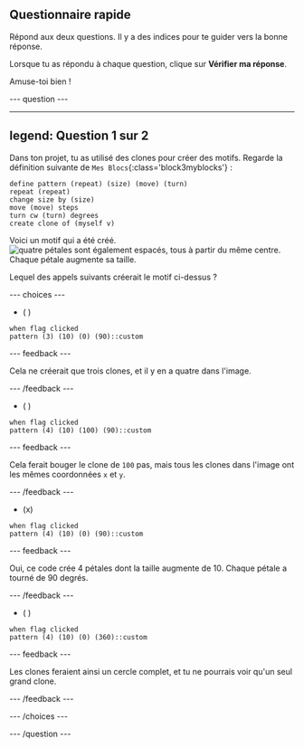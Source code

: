 ## Questionnaire rapide

Répond aux deux questions. Il y a des indices pour te guider vers la bonne réponse.

Lorsque tu as répondu à chaque question, clique sur **Vérifier ma réponse**.

Amuse-toi bien !

--- question ---

---
legend: Question 1 sur 2
---

Dans ton projet, tu as utilisé des clones pour créer des motifs. Regarde la définition suivante de `Mes Blocs`{:class='block3myblocks'} :

```blocks3
define pattern (repeat) (size) (move) (turn)
repeat (repeat)
change size by (size)
move (move) steps
turn cw (turn) degrees
create clone of (myself v)
```

Voici un motif qui a été créé. ![quatre pétales sont également espacés, tous à partir du même centre. Chaque pétale augmente sa taille.](images/quiz_1.png)

Lequel des appels suivants créerait le motif ci-dessus ?

--- choices ---

- ( )
```blocks3
when flag clicked
pattern (3) (10) (0) (90)::custom
```
  --- feedback ---

Cela ne créerait que trois clones, et il y en a quatre dans l'image.

  --- /feedback ---

- ( )

```blocks3
when flag clicked
pattern (4) (10) (100) (90)::custom
```

  --- feedback ---

Cela ferait bouger le clone de `100` pas, mais tous les clones dans l'image ont les mêmes coordonnées `x` et `y`.

  --- /feedback ---

- (x)

```blocks3
when flag clicked
pattern (4) (10) (0) (90)::custom
```

  --- feedback ---

Oui, ce code crée 4 pétales dont la taille augmente de 10. Chaque pétale a tourné de 90 degrés.

  --- /feedback ---

- ( )

```blocks3
when flag clicked
pattern (4) (10) (0) (360)::custom
```

  --- feedback ---

Les clones feraient ainsi un cercle complet, et tu ne pourrais voir qu'un seul grand clone.

  --- /feedback ---

--- /choices ---

--- /question ---
